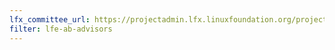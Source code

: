 ```yaml
---
lfx_committee_url: https://projectadmin.lfx.linuxfoundation.org/project/a092M00001KWzi6QAD/collaboration/committees/5bf4f4f5-7911-4604-b0c9-f40e2da65602
filter: lfe-ab-advisors
---
```


<style>
.company, .role {
    font-size: smaller;
}
.committee_member-role, .title {
    display: none !important;
}
</style>
